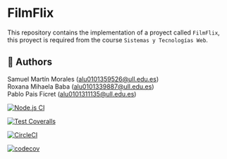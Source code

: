 # FilmFlix

This repository contains the implementation of a proyect called `FilmFlix`, this proyect is required
from the course `Sistemas y Tecnologías Web`.

## 📌 Authors

Samuel Martín Morales (alu0101359526@ull.edu.es)\
Roxana Mihaela Baba (alu0101339887@ull.edu.es)\
Pablo Pais Ficret (alu0101311135@ull.edu.es)

[![Node.js CI](https://github.com/SyTW2324/E21/actions/workflows/node.js.yml/badge.svg?branch=dev)](https://github.com/SyTW2324/E21/actions/workflows/node.js.yml)

[![Test Coveralls](https://github.com/SyTW2324/E21/actions/workflows/coveralls.yml/badge.svg)](https://github.com/SyTW2324/E21/actions/workflows/coveralls.yml)

[![CircleCI](https://dl.circleci.com/status-badge/img/gh/SyTW2324/E21/tree/dev.svg?style=svg)](https://dl.circleci.com/status-badge/redirect/gh/SyTW2324/E21/tree/dev)

[![codecov](https://codecov.io/gh/SyTW2324/E21/graph/badge.svg?token=P1KY8K12EH)](https://codecov.io/gh/SyTW2324/E21)
